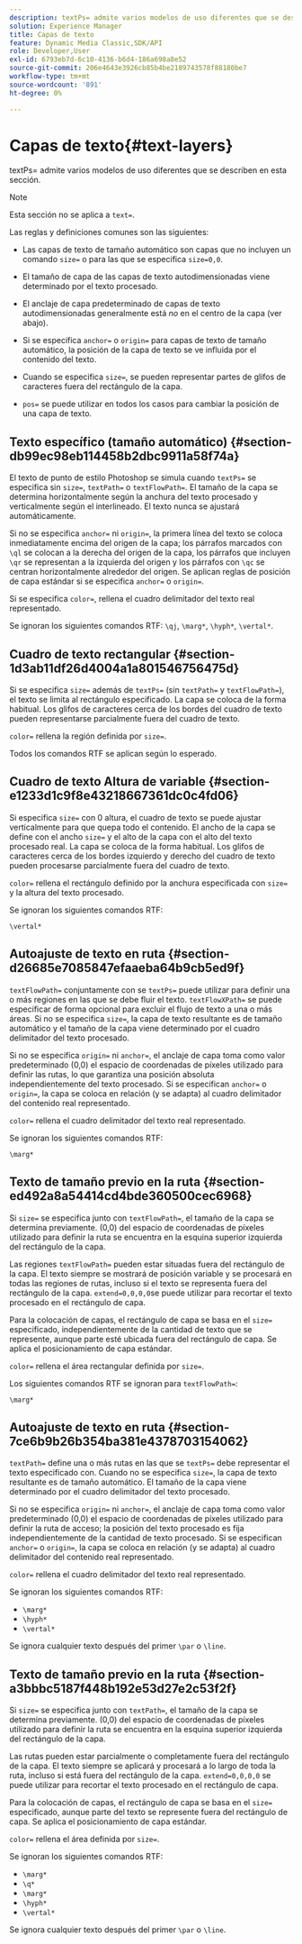 ```yaml
---
description: textPs= admite varios modelos de uso diferentes que se describen en esta sección.
solution: Experience Manager
title: Capas de texto
feature: Dynamic Media Classic,SDK/API
role: Developer,User
exl-id: 6793eb7d-6c10-4136-b6d4-186a698a8e52
source-git-commit: 206e4643e3926cb85b4be2189743578f88180be7
workflow-type: tm+mt
source-wordcount: '891'
ht-degree: 0%

---
```


# Capas de texto{#text-layers}

textPs= admite varios modelos de uso diferentes que se describen en esta sección.

>[!NOTE]
>
>Esta sección no se aplica a `text=`.

Las reglas y definiciones comunes son las siguientes:

* Las capas de texto de tamaño automático son capas que no incluyen un comando `size=` o para las que se especifica `size=0,0`.

* El tamaño de capa de las capas de texto autodimensionadas viene determinado por el texto procesado.
* El anclaje de capa predeterminado de capas de texto autodimensionadas generalmente está *no* en el centro de la capa (ver abajo).
* Si se especifica `anchor=` o `origin=` para capas de texto de tamaño automático, la posición de la capa de texto se ve influida por el contenido del texto.

* Cuando se especifica `size=`, se pueden representar partes de glifos de caracteres fuera del rectángulo de la capa.
* `pos=` se puede utilizar en todos los casos para cambiar la posición de una capa de texto.

## Texto específico (tamaño automático) {#section-db99ec98eb114458b2dbc9911a58f74a}

El texto de punto de estilo Photoshop se simula cuando `textPs=` se especifica sin `size=`, `textPath=` o `textFlowPath=`. El tamaño de la capa se determina horizontalmente según la anchura del texto procesado y verticalmente según el interlineado. El texto nunca se ajustará automáticamente.

Si no se especifica `anchor=` ni `origin=`, la primera línea del texto se coloca inmediatamente encima del origen de la capa; los párrafos marcados con `\ql` se colocan a la derecha del origen de la capa, los párrafos que incluyen `\qr` se representan a la izquierda del origen y los párrafos con `\qc` se centran horizontalmente alrededor del origen. Se aplican reglas de posición de capa estándar si se especifica `anchor=` o `origin=`.

Si se especifica `color=`, rellena el cuadro delimitador del texto real representado.

Se ignoran los siguientes comandos RTF: `\qj`, `\marg*`, `\hyph*`, `\vertal*`.

## Cuadro de texto rectangular {#section-1d3ab11df26d4004a1a801546756475d}

Si se especifica `size=` además de `textPs=` (sin `textPath=` y `textFlowPath=`), el texto se limita al rectángulo especificado. La capa se coloca de la forma habitual. Los glifos de caracteres cerca de los bordes del cuadro de texto pueden representarse parcialmente fuera del cuadro de texto.

`color=` rellena la región definida por  `size=`.

Todos los comandos RTF se aplican según lo esperado.

## Cuadro de texto Altura de variable {#section-e1233d1c9f8e43218667361dc0c4fd06}

Si especifica `size=` con 0 altura, el cuadro de texto se puede ajustar verticalmente para que quepa todo el contenido. El ancho de la capa se define con el ancho `size=` y el alto de la capa con el alto del texto procesado real. La capa se coloca de la forma habitual. Los glifos de caracteres cerca de los bordes izquierdo y derecho del cuadro de texto pueden procesarse parcialmente fuera del cuadro de texto.

`color=` rellena el rectángulo definido por la anchura especificada con  `size=` y la altura del texto procesado.

Se ignoran los siguientes comandos RTF:

`\vertal*`

## Autoajuste de texto en ruta {#section-d26685e7085847efaaeba64b9cb5ed9f}

`textFlowPath=` conjuntamente con se  `textPs=` puede utilizar para definir una o más regiones en las que se debe fluir el texto. `textFlowXPath=` se puede especificar de forma opcional para excluir el flujo de texto a una o más áreas. Si no se especifica `size=`, la capa de texto resultante es de tamaño automático y el tamaño de la capa viene determinado por el cuadro delimitador del texto procesado.

Si no se especifica `origin=` ni `anchor=`, el anclaje de capa toma como valor predeterminado (0,0) el espacio de coordenadas de píxeles utilizado para definir las rutas, lo que garantiza una posición absoluta independientemente del texto procesado. Si se especifican `anchor=` o `origin=`, la capa se coloca en relación (y se adapta) al cuadro delimitador del contenido real representado.

`color=` rellena el cuadro delimitador del texto real representado.

Se ignoran los siguientes comandos RTF:

`\marg*`

## Texto de tamaño previo en la ruta {#section-ed492a8a54414cd4bde360500cec6968}

Si `size=` se especifica junto con `textFlowPath=`, el tamaño de la capa se determina previamente. (0,0) del espacio de coordenadas de píxeles utilizado para definir la ruta se encuentra en la esquina superior izquierda del rectángulo de la capa.

Las regiones `textFlowPath=` pueden estar situadas fuera del rectángulo de la capa. El texto siempre se mostrará de posición variable y se procesará en todas las regiones de rutas, incluso si el texto se representa fuera del rectángulo de la capa. `extend=0,0,0,0`se puede utilizar para recortar el texto procesado en el rectángulo de capa.

Para la colocación de capas, el rectángulo de capa se basa en el `size=` especificado, independientemente de la cantidad de texto que se represente, aunque parte esté ubicada fuera del rectángulo de capa. Se aplica el posicionamiento de capa estándar.

`color=` rellena el área rectangular definida por  `size=`.

Los siguientes comandos RTF se ignoran para `textFlowPath=`:

`\marg*`

## Autoajuste de texto en ruta {#section-7ce6b9b26b354ba381e4378703154062}

`textPath=` define una o más rutas en las que se  `textPs=` debe representar el texto especificado con. Cuando no se especifica `size=`, la capa de texto resultante es de tamaño automático. El tamaño de la capa viene determinado por el cuadro delimitador del texto procesado.

Si no se especifica `origin=` ni `anchor=`, el anclaje de capa toma como valor predeterminado (0,0) el espacio de coordenadas de píxeles utilizado para definir la ruta de acceso; la posición del texto procesado es fija independientemente de la cantidad de texto procesado. Si se especifican `anchor=` o `origin=`, la capa se coloca en relación (y se adapta) al cuadro delimitador del contenido real representado.

`color=` rellena el cuadro delimitador del texto real representado.

Se ignoran los siguientes comandos RTF:

* `\marg*`
* `\hyph*`
* `\vertal*`

Se ignora cualquier texto después del primer `\par` o `\line`.

## Texto de tamaño previo en la ruta {#section-a3bbbc5187f448b192e53d27e2c53f2f}

Si `size=` se especifica junto con `textPath=`, el tamaño de la capa se determina previamente. (0,0) del espacio de coordenadas de píxeles utilizado para definir la ruta se encuentra en la esquina superior izquierda del rectángulo de la capa.

Las rutas pueden estar parcialmente o completamente fuera del rectángulo de la capa. El texto siempre se aplicará y procesará a lo largo de toda la ruta, incluso si está fuera del rectángulo de la capa. `extend=0,0,0,0` se puede utilizar para recortar el texto procesado en el rectángulo de capa.

Para la colocación de capas, el rectángulo de capa se basa en el `size=` especificado, aunque parte del texto se represente fuera del rectángulo de capa. Se aplica el posicionamiento de capa estándar.

`color=` rellena el área definida por  `size=`.

Se ignoran los siguientes comandos RTF:

* `\marg*`
* `\q*`
* `\marg*`
* `\hyph*`
* `\vertal*`

Se ignora cualquier texto después del primer `\par` o `\line`.
